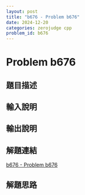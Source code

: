 ```yaml
---
layout: post
title: "b676 - Problem b676"
date: 2024-12-20
categories: zerojudge cpp
problem_id: b676
---
```


# Problem b676

## 題目描述



## 輸入說明



## 輸出說明



## 解題連結

[b676 - Problem b676](https://zerojudge.tw/ShowProblem?problemid=b676)

## 解題思路

